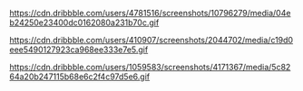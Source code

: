 https://cdn.dribbble.com/users/4781516/screenshots/10796279/media/04eb24250e23400dc0162080a231b70c.gif

https://cdn.dribbble.com/users/410907/screenshots/2044702/media/c19d0eee5490127923ca968ee333e7e5.gif

https://cdn.dribbble.com/users/1059583/screenshots/4171367/media/5c8264a20b247115b68e6c2f4c97d5e6.gif
